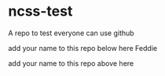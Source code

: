 # ncss-test
A repo to test everyone can use github

add your name to this repo below here
Feddie 

add your name to this repo above here
